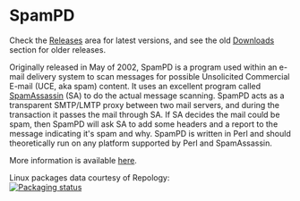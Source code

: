 # SpamPD

Check the [Releases](https://github.com/mpaperno/spampd/releases) area for latest versions, and see the old <a href="https://github.com/mpaperno/spampd/downloads">Downloads</a> section for older releases. 

Originally released in May of 2002, SpamPD is a program used within an e-mail delivery system to scan messages for possible Unsolicited Commercial E-mail (UCE, aka spam) content. 
It uses an excellent program called <a href="https://spamassassin.apache.org/" target="_new">SpamAssassin</a> (SA) to do the actual message scanning. SpamPD acts as a transparent SMTP/LMTP proxy between 
two mail servers, and during the transaction it passes the mail through SA. If SA decides the mail could be spam, then SpamPD will ask SA to 
add some headers and a report to the message indicating it's spam and why. SpamPD is written in Perl and should theoretically run on any 
platform supported by Perl and SpamAssassin.

More information is available <a href="http://www.worlddesign.com/index.cfm/page/rd/mta/spampd.htm">here</a>.

Linux packages data courtesy of Repology:  
<a href="https://repology.org/metapackage/spampd/versions" target="_new">
    <img src="https://repology.org/badge/vertical-allrepos/spampd.svg?minversion=2.60&header=Latest+release+v2.60" alt="Packaging status">
</a>
